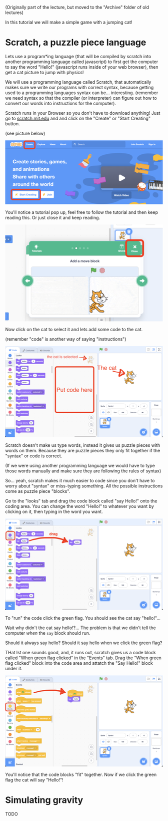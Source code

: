 (Originally part of the lecture, but moved to the "Archive" folder of old lectures)

In this tutorial we will make a simple game with a jumping cat!

# Scratch, a puzzle piece language
Lets use a program*ing language (that will be compiled by scratch into another programming language called javascript) to first get the computer to say the word "Hello!" (javascript runs inside of your web browser), then get a cat picture to jump with physics!

We will use a programming language called Scratch, that automatically makes sure we write our programs with correct syntax, because getting used to a programming languages syntax can be... interesting. (remember we need syntax so that the compiler (or interpreter) can figure out how to convert our words into instructions for the computer). 

Scratch runs in your Browser so you don't have to download anything! Just go to [scratch.mit.edu](https://scratch.mit.edu/) and and click on the "Create" or "Start Creating" button.

(see picture below)

![create first scratch project](/Assets/create_first_scratch_project.png)

You'll notice a tutorial pop up, feel free to follow the tutorial and then keep reading this. Or just close it and keep reading.

![close tutorial popup](/Assets/close_tutorial_popup.png)

Now click on the cat to select it and lets add some code to the cat. 

(remember "code" is another way of saying "instructions")

![click on cat then add code](/Assets/click_on_cat_add_code.png)

Scratch doesn't make us type words, instead it gives us puzzle pieces with words on them. Because they are puzzle pieces they only fit together if the "syntax" or code is correct.

(If we were using another programming language we would have to type those words manually and make sure they are following the rules of syntax)

So... yeah, scratch makes it much easier to code since you don't have to worry about "syntax" or miss-typing something. All the possible instructions come as puzzle piece "blocks".

Go to the "looks" tab and drag the code block called "say Hello!" onto the coding area. You can change the word "Hello!" to whatever you want by clicking on it, then typing in the word you want.

![add say code block](/Assets/scratch_add_code.png)

To "run" the code click the green flag. You should see the cat say "hello!"...

Wait why didn't the cat say hello!?... The problem is that we didn't tell the computer *when* the `say` block should run. 

Should it always say hello? Should it say hello when we click the green flag?

THat lst one sounds good, and, it runs out, scratch gives us a code block called "When green flag clicked" in the "Events" tab. Drag the "When green flag clicked" block into the code area and attatch the "Say Hello!" block under it.

![scratch first working code](/Assets/scratch_first_working_code.png)

You'll notice that the code blocks "fit" together. Now if we click the green flag the cat will say "Hello!"!

# Simulating gravity
TODO